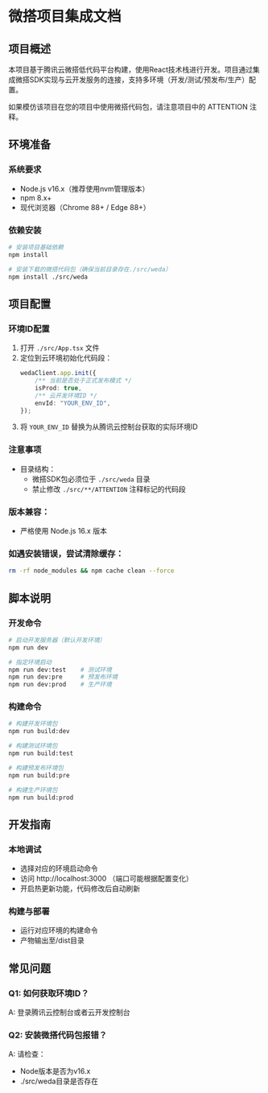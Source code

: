 # 微搭项目集成文档

## 项目概述
本项目基于腾讯云微搭低代码平台构建，使用React技术栈进行开发。项目通过集成微搭SDK实现与云开发服务的连接，支持多环境（开发/测试/预发布/生产）配置。

如果模仿该项目在您的项目中使用微搭代码包，请注意项目中的 ATTENTION 注释。

## 环境准备
### 系统要求
- Node.js v16.x（推荐使用nvm管理版本）
- npm 8.x+
- 现代浏览器（Chrome 88+ / Edge 88+）

### 依赖安装
```bash
# 安装项目基础依赖
npm install

# 安装下载的微搭代码包（确保当前目录存在./src/weda）
npm install ./src/weda
```

## 项目配置

### 环境ID配置

1. 打开 `./src/App.tsx` 文件
2. 定位到云环境初始化代码段：
    ```typescript
    wedaClient.app.init({
        /** 当前是否处于正式发布模式 */
        isProd: true,
        /** 云开发环境ID */
        envId: "YOUR_ENV_ID",
    });
    ```
3. 将 `YOUR_ENV_ID` 替换为从腾讯云控制台获取的实际环境ID


### 注意事项

- 目录结构：
  - 微搭SDK包必须位于 `./src/weda` 目录
  - 禁止修改 `./src/**/ATTENTION` 注释标记的代码段

### 版本兼容：

- 严格使用 Node.js 16.x 版本

### 如遇安装错误，尝试清除缓存：

```bash
rm -rf node_modules && npm cache clean --force
```

## 脚本说明

### 开发命令
```bash
# 启动开发服务器（默认开发环境）
npm run dev

# 指定环境启动
npm run dev:test    # 测试环境
npm run dev:pre     # 预发布环境
npm run dev:prod    # 生产环境
```

### 构建命令
```bash
# 构建开发环境包
npm run build:dev

# 构建测试环境包
npm run build:test

# 构建预发布环境包
npm run build:pre

# 构建生产环境包
npm run build:prod
```

## 开发指南

### 本地调试
- 选择对应的环境启动命令
- 访问 http://localhost:3000 （端口可能根据配置变化）
- 开启热更新功能，代码修改后自动刷新


### 构建与部署
- 运行对应环境的构建命令
- 产物输出至/dist目录

## 常见问题

### Q1: 如何获取环境ID？
A: 登录腾讯云控制台或者云开发控制台

### Q2: 安装微搭代码包报错？
A: 请检查：
- Node版本是否为v16.x
- ./src/weda目录是否存在
